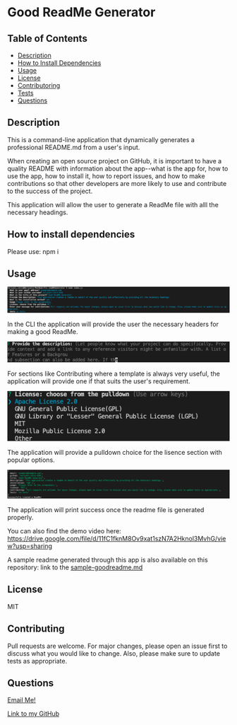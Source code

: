 # Good ReadMe Generator

## Table of Contents

- [Description](#description)
- [How to Install Dependencies](#how-to-install-dependencies)
- [Usage](#usage)
- [License](#license)
- [Contributoring](#contributing)
- [Tests](#tests)
- [Questions](#questions)

## Description

This is a command-line application that dynamically generates a professional README.md from a user's input.

When creating an open source project on GitHub, it is important to have a quality README with information about the app--what is the app for, how to use the app, how to install it, how to report issues, and how to make contributions so that other developers are more likely to use and contribute to the success of the project.

This application will allow the user to generate a ReadMe file with alll the necessary headings.

## How to install dependencies

Please use: npm i

## Usage

![](./img/read1.png)

In the CLI the application will provide the user the necessary headers for making a good ReadMe.

![](./img/read3.png)

For sections like Contributing where a template is always very useful, the application will provide one if that suits the user's requirement.

![](./img/read4.png)

The application will provide a pulldown choice for the lisence section with popular options.

![](./img/read2.png)

The application will print success once the readme file is generated properly.

You can also find the demo video here: https://drive.google.com/file/d/11fC1fknM8Ov9xat1szN7A2Hknol3MvhG/view?usp=sharing

A sample readme generated through this app is also available on this repository: link to the [sample-goodreadme.md](https://github.com/noriyuki-ishii-820/readMeGenerator/blob/main/sample-goodreadme.md)

## License

MIT

## Contributing

Pull requests are welcome. For major changes, please open an issue first to discuss what you would like to change. Also, please make sure to update tests as appropriate.

## Questions

[Email Me!](mailto:nishii.dev.syd@gmail.com)

[Link to my GitHub](https://github.com/noriyuki-ishii-820)
